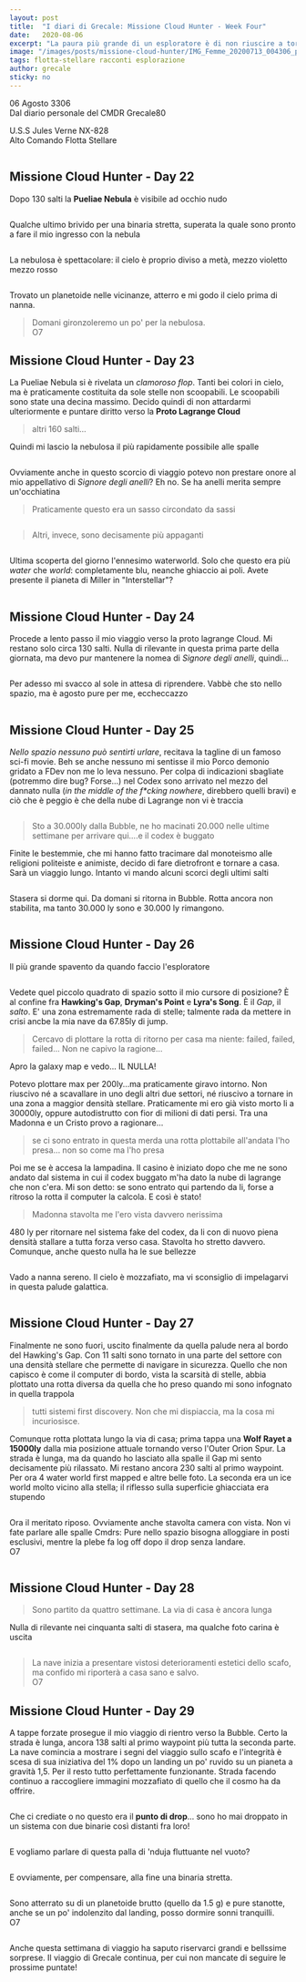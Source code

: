 ```yaml
---
layout: post
title:  "I diari di Grecale: Missione Cloud Hunter - Week Four"
date:   2020-08-06
excerpt: "La paura più grande di un esploratore è di non riuscire a tornare a casa per raccontare i suoi viaggi. Il viaggio di Grecale prosegue e stavolta lo fa col botto!"
image: "/images/posts/missione-cloud-hunter/IMG_Femme_20200713_004306_processed.jpg"
tags: flotta-stellare racconti esplorazione
author: grecale
sticky: no
---
```

<div class="box alt">
<p>06 Agosto 3306<br>
Dal diario personale del CMDR Grecale80</p>

<p>U.S.S Jules Verne NX-828<br>
Alto Comando Flotta Stellare</p>
</div>
<span class="image fit"><img src="/images/Elite-Division-png.png" alt=""></span>

## Missione Cloud Hunter - Day 22

Dopo 130 salti la **Pueliae Nebula** è visibile ad occhio nudo

<div class="box alt">
    <div class="row 50% uniform">
        <div class="6u"><span class="image fit"><a href="/images/posts/missione-cloud-hunter/part2/IMG_No_style_20200806_011400_processed.jpg"><img src="{{ "/images/posts/missione-cloud-hunter/part2/IMG_No_style_20200806_011400_processed.jpg" | prepend:site.baseurl }}" alt="" title="Immagine 1"/></a></span></div>
        <div class="6u$"><span class="image fit"><a href="/images/posts/missione-cloud-hunter/part2/IMG_No_style_20200806_011244_processed.jpg"><img src="{{ "/images/posts/missione-cloud-hunter/part2/IMG_No_style_20200806_011244_processed.jpg" | prepend:site.baseurl }}" alt="" title="Immagine 2" /></a></span></div>
    </div>
</div>

Qualche ultimo brivido per una binaria stretta, superata la quale sono pronto a fare il mio ingresso con la nebula

<div class="box alt">
    <div class="row 50% uniform">
        <div class="6u"><span class="image fit"><a href="/images/posts/missione-cloud-hunter/part2/IMG_20200806_010504.jpg"><img src="{{ "/images/posts/missione-cloud-hunter/part2/IMG_20200806_010504.jpg" | prepend:site.baseurl }}" alt="" title="Immagine 3"/></a></span></div>
        <div class="6u$"><span class="image fit"><a href="/images/posts/missione-cloud-hunter/part2/IMG_20200806_010714.jpg"><img src="{{ "/images/posts/missione-cloud-hunter/part2/IMG_20200806_010714.jpg" | prepend:site.baseurl }}" alt="" title="Immagine 4" /></a></span></div>
    </div>
</div>

La nebulosa è spettacolare: il cielo è proprio diviso a metà, mezzo violetto mezzo rosso

<div class="box alt">
    <span class="image fit"><a href="/images/posts/missione-cloud-hunter/part2/IMG_No_style_20200806_011137_processed.jpg"><img src="{{ "/images/posts/missione-cloud-hunter/part2/IMG_No_style_20200806_011137_processed.jpg" | prepend:site.baseurl }}" alt=""  title="Immagine 5"/></a></span>
</div>

Trovato un planetoide nelle vicinanze, atterro e mi godo il cielo prima di nanna. 

> Domani gironzoleremo un po' per la nebulosa.<br>
> O7

## Missione Cloud Hunter - Day 23

La Pueliae Nebula si è rivelata un _clamoroso flop_. Tanti bei colori in cielo, ma è praticamente costituita da sole stelle non scoopabili. Le scoopabili sono state una decina massimo. Decido quindi di non attardarmi ulteriormente e puntare diritto verso la **Proto Lagrange Cloud**

> altri 160 salti... 

Quindi mi lascio la nebulosa il più rapidamente possibile alle spalle

<div class="box alt">
    <span class="image fit"><a href="/images/posts/missione-cloud-hunter/part2/IMG_20200807_001753.jpg"><img src="{{ "/images/posts/missione-cloud-hunter/part2/IMG_20200807_001753.jpg" | prepend:site.baseurl }}" alt=""  title="Immagine 6"/></a></span>
</div>

Ovviamente anche in questo scorcio di viaggio potevo non prestare onore al mio appellativo di *Signore degli anelli*? Eh no. Se ha anelli merita sempre un'occhiatina

> Praticamente questo era un sasso circondato da sassi

<div class="box alt">
    <div class="row 50% uniform">
        <div class="6u"><span class="image fit"><a href="/images/posts/missione-cloud-hunter/part2/IMG_No_style_20200807_002048_processed.jpg"><img src="{{ "/images/posts/missione-cloud-hunter/part2/IMG_No_style_20200807_002048_processed.jpg" | prepend:site.baseurl }}" alt="" title="Immagine 7"/></a></span></div>
        <div class="6u$"><span class="image fit"><a href="/images/posts/missione-cloud-hunter/part2/IMG_No_style_20200807_002212_processed.jpg"><img src="{{ "/images/posts/missione-cloud-hunter/part2/IMG_No_style_20200807_002212_processed.jpg" | prepend:site.baseurl }}" alt="" title="Immagine 8" /></a></span></div>
    </div>
</div>

> Altri, invece, sono decisamente più appaganti

<div class="box alt">
    <div class="row 50% uniform">
        <div class="6u"><span class="image fit"><a href="/images/posts/missione-cloud-hunter/part2/IMG_No_style_20200807_002334_processed.jpg"><img src="{{ "/images/posts/missione-cloud-hunter/part2/IMG_No_style_20200807_002334_processed.jpg" | prepend:site.baseurl }}" alt="" title="Immagine 9"/></a></span></div>
        <div class="6u$"><span class="image fit"><a href="/images/posts/missione-cloud-hunter/part2/IMG_20200807_001905.jpg"><img src="{{ "/images/posts/missione-cloud-hunter/part2/IMG_20200807_001905.jpg" | prepend:site.baseurl }}" alt="" title="Immagine 10" /></a></span></div>
    </div>
</div>

Ultima scoperta del giorno l'ennesimo waterworld. Solo che questo era più *water* che *world*: completamente blu, neanche ghiaccio ai poli. Avete presente il pianeta di Miller in "Interstellar"? 

<div class="box alt">
    <span class="image fit"><a href="/images/posts/missione-cloud-hunter/part2/IMG_20200807_001925.jpg"><img src="{{ "/images/posts/missione-cloud-hunter/part2/IMG_20200807_001925.jpg" | prepend:site.baseurl }}" alt=""  title="Immagine 11"/></a></span>
</div>

## Missione Cloud Hunter - Day 24

Procede a lento passo il mio viaggio verso la proto lagrange Cloud. Mi restano solo circa 130 salti. Nulla di rilevante in questa prima parte della giornata, ma devo pur mantenere la nomea di *Signore degli anelli*, quindi...

<div class="box alt">
    <div class="row 50% uniform">
        <div class="6u"><span class="image fit"><a href="/images/posts/missione-cloud-hunter/part2/IMG_20200808_084919.jpg"><img src="{{ "/images/posts/missione-cloud-hunter/part2/IMG_20200808_084919.jpg" | prepend:site.baseurl }}" alt="" title="Immagine 12"/></a></span></div>
        <div class="6u$"><span class="image fit"><a href="/images/posts/missione-cloud-hunter/part2/IMG_20200808_084946.jpg"><img src="{{ "/images/posts/missione-cloud-hunter/part2/IMG_20200808_084946.jpg" | prepend:site.baseurl }}" alt="" title="Immagine 13" /></a></span></div>
    </div>
</div>

Per adesso mi svacco al sole in attesa di riprendere. Vabbè che sto nello spazio, ma è agosto pure per me, eccheccazzo

<div class="box alt">
    <span class="image fit"><a href="/images/posts/missione-cloud-hunter/part2/IMG_20200808_084849.jpg"><img src="{{ "/images/posts/missione-cloud-hunter/part2/IMG_20200808_084849.jpg" | prepend:site.baseurl }}" alt=""  title="Immagine 14"/></a></span>
</div>

## Missione Cloud Hunter - Day 25

*Nello spazio nessuno può sentirti urlare*, recitava la tagline di un famoso sci-fi movie. Beh se anche nessuno mi sentisse il mio Porco demonio gridato a FDev non me lo leva nessuno. Per colpa di indicazioni sbagliate (potremmo dire bug? Forse...) nel Codex sono arrivato nel mezzo del dannato nulla (*in the middle of the f\*cking nowhere*, direbbero quelli bravi) e ciò che è peggio è che della nube di Lagrange non vi è traccia

<div class="box alt">
    <span class="image fit"><a href="/images/posts/missione-cloud-hunter/part2/PS_Messages_20200809_165900.jpg"><img src="{{ "/images/posts/missione-cloud-hunter/part2/PS_Messages_20200809_165900.jpg" | prepend:site.baseurl }}" alt=""  title="Immagine 15"/></a></span>
</div>

> Sto a 30.000ly dalla Bubble, ne ho macinati 20.000 nelle ultime settimane per arrivare qui....e il codex è buggato

Finite le bestemmie, che mi hanno fatto tracimare dal monoteismo alle religioni politeiste e animiste, decido di fare dietrofront e tornare a casa. Sarà un viaggio lungo. Intanto vi mando alcuni scorci degli ultimi salti

<div class="box alt">
    <div class="row 50% uniform">
        <div class="6u"><span class="image fit"><a href="/images/posts/missione-cloud-hunter/part2/IMG_20200809_181607.jpg"><img src="{{ "/images/posts/missione-cloud-hunter/part2/IMG_20200809_181607.jpg" | prepend:site.baseurl }}" alt="" title="Immagine 17"/></a></span></div>
        <div class="6u$"><span class="image fit"><a href="/images/posts/missione-cloud-hunter/part2/IMG_20200809_181937.jpg"><img src="{{ "/images/posts/missione-cloud-hunter/part2/IMG_20200809_181937.jpg" | prepend:site.baseurl }}" alt="" title="Immagine 18" /></a></span></div>
    </div>
</div>

<div class="box alt">
    <span class="image fit"><a href="/images/posts/missione-cloud-hunter/part2/IMG_20200809_182002.jpg"><img src="{{ "/images/posts/missione-cloud-hunter/part2/IMG_20200809_182002.jpg" | prepend:site.baseurl }}" alt=""  title="Immagine 19"/></a></span>
</div>

Stasera si dorme qui. Da domani si ritorna in Bubble. Rotta ancora non stabilita, ma tanto 30.000 ly sono e 30.000 ly rimangono.

<div class="box alt">
    <div class="row 50% uniform">
        <div class="6u"><span class="image fit"><a href="/images/posts/missione-cloud-hunter/part2/IMG_20200809_192622.jpg"><img src="{{ "/images/posts/missione-cloud-hunter/part2/IMG_20200809_192622.jpg" | prepend:site.baseurl }}" alt="" title="Immagine 20"/></a></span></div>
        <div class="6u$"><span class="image fit"><a href="/images/posts/missione-cloud-hunter/part2/IMG_20200809_192635.jpg"><img src="{{ "/images/posts/missione-cloud-hunter/part2/IMG_20200809_192635.jpg" | prepend:site.baseurl }}" alt="" title="Immagine 21" /></a></span></div>
    </div>
</div>

## Missione Cloud Hunter - Day 26

Il più grande spavento da quando faccio l'esploratore

<div class="box alt">
    <span class="image fit"><a href="/images/posts/missione-cloud-hunter/part2/PS_Messages_20200809_165900.jpg"><img src="{{ "/images/posts/missione-cloud-hunter/part2/PS_Messages_20200809_165900.jpg" | prepend:site.baseurl }}" alt=""  title="Immagine 22"/></a></span>
</div>

Vedete quel piccolo quadrato di spazio sotto il mio cursore di posizione? È al confine fra **Hawking's Gap**, **Dryman's Point** e **Lyra's Song**. È il *Gap*, il *salto*. E' una zona estremamente rada di stelle; talmente rada da mettere in crisi ancbe la mia nave da 67.85ly di jump. 

> Cercavo di plottare la rotta di ritorno per casa ma niente: failed, failed, failed... Non ne capivo la ragione...

Apro la galaxy map e vedo... IL NULLA! 

Potevo plottare max per 200ly...ma praticamente giravo intorno. Non riuscivo né a scavallare in uno degli altri due settori, né riuscivo a tornare in una zona a maggior densità stellare. Praticamente mi ero già visto morto li a 30000ly, oppure autodistrutto con fior di milioni di dati persi. Tra una Madonna e un Cristo provo a ragionare...

> se ci sono entrato in questa merda una rotta plottabile all'andata l'ho presa... non so come ma l'ho presa

Poi me se è accesa la lampadina. Il casino è iniziato dopo che me ne sono andato dal sistema in cui il codex buggato m'ha dato la nube di lagrange che non c'era. Mi son detto: se sono entrato qui partendo da li, forse a ritroso la rotta il computer la calcola. E così è stato!

> Madonna stavolta me l'ero vista davvero nerissima

480 ly per ritornare nel sistema fake del codex, da li con di nuovo piena densità stallare a tutta forza verso casa. Stavolta ho stretto davvero. Comunque, anche questo nulla ha le sue bellezze

<div class="box alt">
    <div class="row 50% uniform">
        <div class="6u"><span class="image fit"><a href="/images/posts/missione-cloud-hunter/part2/IMG_20200811_011802.jpg"><img src="{{ "/images/posts/missione-cloud-hunter/part2/IMG_20200811_011802.jpg" | prepend:site.baseurl }}" alt="" title="Immagine 23"/></a></span></div>
        <div class="6u$"><span class="image fit"><a href="/images/posts/missione-cloud-hunter/part2/IMG_20200811_011917.jpg"><img src="{{ "/images/posts/missione-cloud-hunter/part2/IMG_20200811_011917.jpg" | prepend:site.baseurl }}" alt="" title="Immagine 24" /></a></span></div>
    </div>
</div>

Vado a nanna sereno. Il cielo è mozzafiato, ma vi sconsiglio di impelagarvi in questa palude galattica.

<div class="box alt">
    <div class="row 50% uniform">
        <div class="6u"><span class="image fit"><a href="/images/posts/missione-cloud-hunter/part2/IMG_20200811_011825.jpg"><img src="{{ "/images/posts/missione-cloud-hunter/part2/IMG_20200811_011825.jpg" | prepend:site.baseurl }}" alt="" title="Immagine 25"/></a></span></div>
        <div class="6u$"><span class="image fit"><a href="/images/posts/missione-cloud-hunter/part2/IMG_20200811_011739.jpg"><img src="{{ "/images/posts/missione-cloud-hunter/part2/IMG_20200811_011739.jpg" | prepend:site.baseurl }}" alt="" title="Immagine 26" /></a></span></div>
    </div>
</div>

## Missione Cloud Hunter - Day 27

Finalmente ne sono fuori, uscito finalmente da quella palude nera al bordo del Hawking's Gap. Con 11 salti sono tornato in una parte del settore con una densità stellare che permette di navigare in sicurezza. Quello che non capisco è come il computer di bordo, vista la scarsità di stelle, abbia plottato una rotta diversa da quella che ho preso quando mi sono infognato in quella trappola

>tutti sistemi first discovery. Non che mi dispiaccia, ma la cosa mi incuriosisce. 

Comunque rotta plottata lungo la via di casa; prima tappa una **Wolf Rayet a 15000ly** dalla mia posizione attuale tornando verso l'Outer Orion Spur.
La strada è lunga, ma da quando ho lasciato alla spalle il Gap mi sento decisamente più rilassato. Mi restano ancora 230 salti al primo waypoint. Per ora 4 water world first mapped e altre belle foto. La seconda era un ice world molto vicino alla stella; il riflesso sulla superficie ghiacciata era stupendo

<div class="box alt">
    <div class="row 50% uniform">
        <div class="6u"><span class="image fit"><a href="/images/posts/missione-cloud-hunter/part2/IMG_20200812_003130.jpg"><img src="{{ "/images/posts/missione-cloud-hunter/part2/IMG_20200812_003130.jpg" | prepend:site.baseurl }}" alt="" title="Immagine 27"/></a></span></div>
        <div class="6u$"><span class="image fit"><a href="/images/posts/missione-cloud-hunter/part2/IMG_20200812_003213.jpg"><img src="{{ "/images/posts/missione-cloud-hunter/part2/IMG_20200812_003213.jpg" | prepend:site.baseurl }}" alt="" title="Immagine 28" /></a></span></div>
    </div>
</div>

Ora il meritato riposo. Ovviamente anche stavolta camera con vista. Non vi fate parlare alle spalle Cmdrs: Pure nello spazio bisogna alloggiare in posti esclusivi, mentre la plebe fa log off dopo il drop senza landare.<br>O7


<div class="box alt">
    <span class="image fit"><a href="/images/posts/missione-cloud-hunter/part2/IMG_20200812_003030.jpg"><img src="{{ "/images/posts/missione-cloud-hunter/part2/IMG_20200812_003030.jpg" | prepend:site.baseurl }}" alt=""  title="Immagine 29"/></a></span>
</div>

## Missione Cloud Hunter - Day 28

> Sono partito da quattro settimane. La via di casa è ancora lunga

Nulla di rilevante nei cinquanta salti di stasera, ma qualche foto carina è uscita

<div class="box alt">
    <div class="row 50% uniform">
        <div class="6u"><span class="image fit"><a href="/images/posts/missione-cloud-hunter/part2/IMG_20200813_004617.jpg"><img src="{{ "/images/posts/missione-cloud-hunter/part2/IMG_20200813_004617.jpg" | prepend:site.baseurl }}" alt="" title="Immagine 30"/></a></span></div>
        <div class="6u$"><span class="image fit"><a href="/images/posts/missione-cloud-hunter/part2/IMG_20200813_004703.jpg"><img src="{{ "/images/posts/missione-cloud-hunter/part2/IMG_20200813_004703.jpg" | prepend:site.baseurl }}" alt="" title="Immagine 31" /></a></span></div>
    </div>
</div>

> La nave inizia a presentare vistosi deterioramenti estetici dello scafo, ma confido mi riporterà a casa sano e salvo.<br>
O7

## Missione Cloud Hunter - Day 29

A tappe forzate prosegue il mio viaggio di rientro verso la Bubble. Certo la strada è lunga, ancora 138 salti al primo waypoint più tutta la seconda parte. La nave comincia a mostrare i segni del viaggio sullo scafo e l'integrità è scesa di sua iniziativa del 1% dopo un landing un po' ruvido su un pianeta a gravità 1,5. Per il resto tutto perfettamente funzionante. Strada facendo continuo a raccogliere immagini mozzafiato di quello che il cosmo ha da offrire. 

<div class="box alt">
    <span class="image fit"><a href="/images/posts/missione-cloud-hunter/part2/IMG_20200814_013549.jpg"><img src="{{ "/images/posts/missione-cloud-hunter/part2/IMG_20200814_013549.jpg" | prepend:site.baseurl }}" alt=""  title="Immagine 32"/></a></span>
</div>

Che ci crediate o no questo era il **punto di drop**... sono ho mai droppato in un sistema con due binarie così distanti fra loro!

<div class="box alt">
    <span class="image fit"><a href="/images/posts/missione-cloud-hunter/part2/IMG_20200814_013608.jpg"><img src="{{ "/images/posts/missione-cloud-hunter/part2/IMG_20200814_013608.jpg" | prepend:site.baseurl }}" alt=""  title="Immagine 33"/></a></span>
</div>

E vogliamo parlare di questa palla di 'nduja fluttuante nel vuoto?

<div class="box alt">
    <div class="row 50% uniform">
        <div class="6u"><span class="image fit"><a href="/images/posts/missione-cloud-hunter/part2/IMG_20200814_013631.jpg"><img src="{{ "/images/posts/missione-cloud-hunter/part2/IMG_20200814_013631.jpg" | prepend:site.baseurl }}" alt="" title="Immagine 34"/></a></span></div>
        <div class="6u$"><span class="image fit"><a href="/images/posts/missione-cloud-hunter/part2/IMG_20200814_013704.jpg"><img src="{{ "/images/posts/missione-cloud-hunter/part2/IMG_20200814_013704.jpg" | prepend:site.baseurl }}" alt="" title="Immagine 35" /></a></span></div>
    </div>
</div>

E ovviamente, per compensare, alla fine una binaria stretta. 

<div class="box alt">
    <span class="image fit"><a href="/images/posts/missione-cloud-hunter/part2/IMG_20200814_013725.jpg"><img src="{{ "/images/posts/missione-cloud-hunter/part2/IMG_20200814_013725.jpg" | prepend:site.baseurl }}" alt=""  title="Immagine 33"/></a></span>
</div>

Sono atterrato su di un planetoide brutto (quello da 1.5 g) e pure stanotte, anche se un po' indolenzito dal landing, posso dormire sonni tranquilli.<br>
O7

<span class="image fit"><img src="/images/Elite-Division-png.png" alt=""></span>

Anche questa settimana di viaggio ha saputo riservarci grandi e bellssime sorprese. Il viaggio di Grecale continua, per cui non mancate di seguire le prossime puntate!
